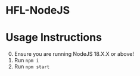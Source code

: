 # HFL-NodeJS

# Usage Instructions
0. Ensure you are running NodeJS 18.X.X or above!
1. Run `npm i`
2. Run `npm start`